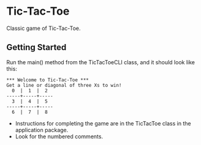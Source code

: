 # Tic-Tac-Toe

Classic game of Tic-Tac-Toe. 

## Getting Started

Run the main() method from the TicTacToeCLI class, and it should look like this:

```
*** Welcome to Tic-Tac-Toe ***
Get a line or diagonal of three Xs to win!
  0  |  1  |  2
-----+-----+-----
  3  |  4  |  5
-----+-----+-----
  6  |  7  |  8
```

* Instructions for completing the game are in the TicTacToe class in the application package.
* Look for the numbered comments.